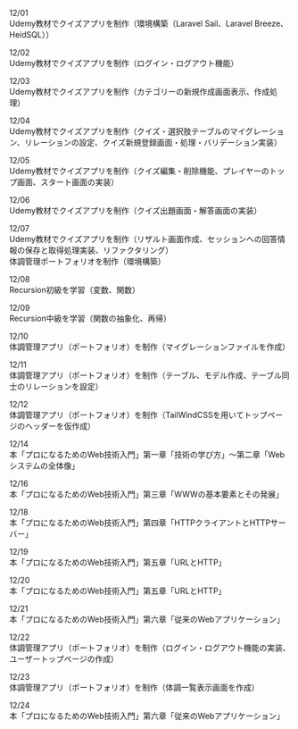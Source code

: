 12/01<br>
Udemy教材でクイズアプリを制作（環境構築（Laravel Sail、Laravel Breeze、HeidSQL））<br>

12/02<br>
Udemy教材でクイズアプリを制作（ログイン・ログアウト機能）<br>

12/03<br>
Udemy教材でクイズアプリを制作（カテゴリーの新規作成画面表示、作成処理）<br>

12/04<br>
Udemy教材でクイズアプリを制作（クイズ・選択肢テーブルのマイグレーション、リレーションの設定、クイズ新規登録画面・処理・バリデーション実装）<br>

12/05<br>
Udemy教材でクイズアプリを制作（クイズ編集・削除機能、プレイヤーのトップ画面、スタート画面の実装）<br>

12/06<br>
Udemy教材でクイズアプリを制作（クイズ出題画面・解答画面の実装）<br>

12/07<br>
Udemy教材でクイズアプリを制作（リザルト画面作成、セッションへの回答情報の保存と取得処理実装、リファクタリング）<br>
体調管理ポートフォリオを制作（環境構築）<br>

12/08<br>
Recursion初級を学習（変数、関数）<br>

12/09<br>
Recursion中級を学習（関数の抽象化、再帰）<br>

12/10<br>
体調管理アプリ（ポートフォリオ）を制作（マイグレーションファイルを作成）<br>

12/11<br>
体調管理アプリ（ポートフォリオ）を制作（テーブル、モデル作成、テーブル同士のリレーションを設定）<br>

12/12<br>
体調管理アプリ（ポートフォリオ）を制作（TailWindCSSを用いてトップページのヘッダーを仮作成）<br>

12/14<br>
本「プロになるためのWeb技術入門」第一章「技術の学び方」～第二章「Webシステムの全体像」<br>

12/16<br>
本「プロになるためのWeb技術入門」第三章「WWWの基本要素とその発展」<br>

12/18<br>
本「プロになるためのWeb技術入門」第四章「HTTPクライアントとHTTPサーバー」<br>

12/19<br>
本「プロになるためのWeb技術入門」第五章「URLとHTTP」<br>

12/20<br>
本「プロになるためのWeb技術入門」第五章「URLとHTTP」<br>

12/21<br>
本「プロになるためのWeb技術入門」第六章「従来のWebアプリケーション」<br>

12/22<br>
体調管理アプリ（ポートフォリオ）を制作（ログイン・ログアウト機能の実装、ユーザートップページの作成）<br>

12/23<br>
体調管理アプリ（ポートフォリオ）を制作（体調一覧表示画面を作成）<br>

12/24<br>
本「プロになるためのWeb技術入門」第六章「従来のWebアプリケーション」<br>